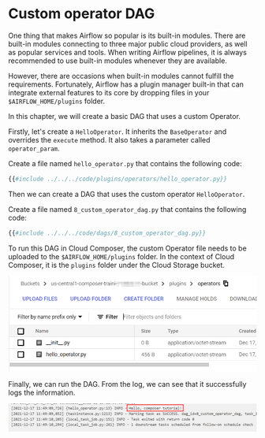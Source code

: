 # Custom operator DAG

One thing that makes Airflow so popular is its built-in modules. There are built-in modules connecting to three major public cloud providers, as well as popular services and tools. When writing Airflow pipelines, it is always recommended to use built-in modules whenever they are available.

However, there are occasions when built-in modules cannot fulfill the requirements. Fortunately, Airflow has a plugin manager built-in that can integrate external features to its core by dropping files in your `$AIRFLOW_HOME/plugins` folder.

In this chapter, we will create a basic DAG that uses a custom Operator.

Firstly, let's create a `HelloOperator`. It inherits the `BaseOperator` and overrides the `execute` method. It also takes a parameter called `operator_param`.

Create a file named `hello_operator.py` that contains the following code:

```python
{{#include ../../../code/plugins/operators/hello_operator.py}}
```

Then we can create a DAG that uses the custom operator `HelloOperator`.

Create a file named `8_custom_operator_dag.py` that contains the following code:

```python
{{#include ../../../code/dags/8_custom_operator_dag.py}}
```

To run this DAG in Cloud Composer, the custom Operator file needs to be uploaded to the `$AIRFLOW_HOME/plugins` folder. In the context of Cloud Composer, it is the `plugins` folder under the Cloud Storage bucket.

![Composer plugin folder](composer-plugins-folder.png)

Finally, we can run the DAG. From the log, we can see that it successfully logs the information.

![Custom operator DAG](airflow-custom-operator-dag.png)
